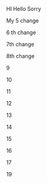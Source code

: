 
HI Hello Sorry

My 5 change 

6 th change


7th change

8th change


9

10

11

12

13

14

15

16

17

19

